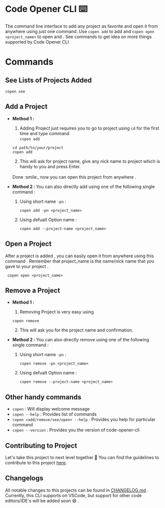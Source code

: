 # Code Opener CLI ⌨️

The command line interface to add any project as favorite and open it from anywhere using just one command. Use `copen add` to add and `copen open <project_name>` to open and . See commands to get idea on more things supported by Code Opener CLI 

# Commands

## See Lists of Projects Added 

```
copen see
``` 

## Add a Project

- <b> Method 1 : </b> 
    1. Adding Project just requires you to go to project using `cd` for the first time and type command <br>
    `copen add` 

    ```
    cd path/to/your/project
    copen add
    ```
    2. This will ask for project name, give any nick name to project which is handy to you and press Enter.
    <br>
    Done :smile:, now you can open this project from anywhere . 

- <b> Method 2 : </b> 
        You can also directly add using one of the following single command :
    1. Using short name `-pn` :
        ```
        copen add -pn <project_name>
        ```
    2. Using defualt Option name :
        ```
        copen add --project-name <project_name>
        ```


## Open a Project

After a project is added , you can easily open it from anywhere using this command . Remember that project_name is the name/nick name that you gave to your project .

```
 copen open <project_name>
```


## Remove a Project

- <b> Method 1 :</b>
    1. Removing Project is very easy using 
    ```
    copen remove
    ```
    2. This will ask you for the project name and confirmation.

- <b> Method 2 :</b>
    You can also directly remove using one of the following single command :
    1. Using short name `-pn` :
        ```
        copen remove -pn <project_name>
        ```
    2. Using defualt Option name :
        ```
        copen remove --project-name <project_name>
        ```

## Other handy commands 

- `copen` : Will display welcome message
- `copen --help` : Provides list of commands
- `copen <add/remove/see/open> --help` : Provides you help for particular command
- `copen --version` : Provides you the version of code-opener-cli

## Contributing to Project

Let's take this project to next level together 🎉 You can find the guidelines to contribute to this project [here](https://github.com/shan7030/code-opener-cli/blob/master/CONTRIBUTING.md).

## Changelogs

All notable changes to this projects can be found in [CHANGELOG.md](https://github.com/shan7030/code-opener-cli/blob/master/CHANGELOG.md) .
Currently, this CLI supports on VSCode, but support for other code editors/IDE's will be added soon :smile: .